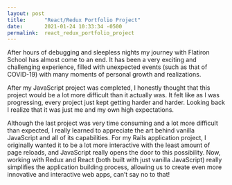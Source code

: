 ```yaml
---
layout: post
title:      "React/Redux Portfolio Project"
date:       2021-01-24 10:33:34 -0500
permalink:  react_redux_portfolio_project
---
```


After hours of debugging and sleepless nights my journey with Flatiron School has almost come to an end. It has been a very exciting and challenging experience, filled with unexpected events (such as that of COVID-19) with many moments of personal growth and realizations.

After my JavaScript project was completed, I honestly thought that this project would be a lot more difficult than it actually was. It felt like as I was progressing, every project just kept getting harder and harder. Looking back I realize that it was just me and my own high expectations.

Although the last project was very time consuming and a lot more difficult than expected, I really learned to appreciate the art behind vanilla JavaScript and all of its capabilities. For my Rails application project, I originally wanted it to be a lot more interactive with the least amount of page reloads, and JavaScript really opens the door to this possibility. Now, working with Redux and React (both built with just vanilla JavaScript) really simplifies the application building process, allowing us to create even more innovative and interactive web apps, can’t say no to that!
